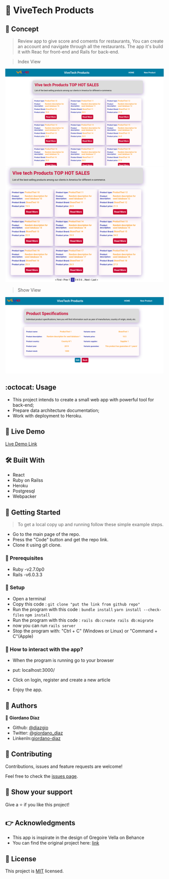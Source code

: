 # 🧐 ViveTech Products

## :scroll: Concept

> Review app to give score and coments for restaurants, You can create an account and navigate through all the restaurants. The app it's build it with Reac for front-end and Rails for back-end. 

> Index View

![screenshot](./app/assets/images/vive2.png)
![screenshot](./app/assets/images/vive1.png)

> Show View

![screenshot](./app/assets/images/viveshow.png)

## :octocat: Usage

- This project intends to create a small web app with powerful tool for back-end;
- Prepare data architecture documentation;
- Work with deployment to Heroku.<br>

## 🔴 Live Demo

[Live Demo Link](https://intense-savannah-37323.herokuapp.com/)

## 🛠 Built With

- React
- Ruby on Railss
- Heroku
- Postgresql
- Webpacker

## 🔧 Getting Started

> To get a local copy up and running follow these simple example steps.

- Go to the main page of the repo.
- Press the "Code" button and get the repo link.
- Clone it using git clone.

### 📝 Prerequisites

- Ruby -v2.7.0p0
- Rails -v6.0.3.3

### 📝 Setup

 - Open a terminal
 - Copy this code : 
        ```
        git clone "put the link from github repo"
        ```
 - Run the program with this code :
        ```
        bundle install
        ```
        ```
        yarn install --check-files
        ```
        ```
        npm install
        ```       
- Run the program with this code :
        ```
        rails db:create
        rails db:migrate
        ```
- now you can run ```rails server```
- Stop the program with: "Ctrl + C" (Windows or Linux) or "Command + C"(Apple)

### 📝 How to interact with the app?

- When the program is running go to your browser

- put: localhost:3000/

- Click on login, register and create a new article

- Enjoy the app.

## 👤 Authors

👤 **Giordano Díaz**

- Github: [@diazgio](https://github.com/diazgio)
- Twitter: [@giordano_diaz](https://twitter.com/giordano_diaz)
- LinkenIn:[giordano-diaz](www.linkedin.com/in/Giordano-Diaz)

## 🤝 Contributing

Contributions, issues and feature requests are welcome!

Feel free to check the [issues page](issues/).

## :pray: Show your support

Give a ⭐️ if you like this project!

## :point_right: Acknowledgments

- This app is inspirate in the design of Gregoire Vella on Behance
- You can find the original project here: [link](https://www.behance.net/gallery/14286087/Twitter-Redesign-of-UI-details)

## 📝 License

This project is [MIT](LICENSE) licensed.
